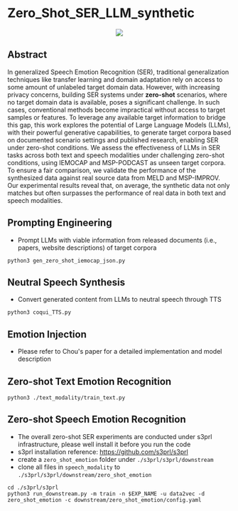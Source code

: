# Zero_Shot_SER_LLM_synthetic

<p align="center">
  <img src=https://github.com/user-attachments/assets/f2603652-d4b1-4466-82b1-cfbc203b2cae />
<p>

## Abstract

In generalized Speech Emotion Recognition (SER), traditional generalization techniques like transfer learning and domain adaptation rely on access to some amount of unlabeled target domain data. However, with increasing privacy concerns, building SER systems under **zero-shot** scenarios, where no target domain data is available, poses a significant challenge. In such cases, conventional methods become impractical without access to target samples or features. To leverage any available target information to bridge this gap, this work explores the potential of Large Language Models (LLMs), with their powerful generative capabilities, to generate target corpora based on documented scenario settings and published research, enabling SER under zero-shot conditions.
We assess the effectiveness of LLMs in SER tasks across both text and speech modalities under challenging zero-shot conditions, using IEMOCAP and MSP-PODCAST as unseen target corpora. To ensure a fair comparison, we validate the performance of the synthesized data against real source data from MELD and MSP-IMPROV. Our experimental results reveal that, on average, the synthetic data not only matches but often surpasses the performance of real data in both text and speech modalities.

## Prompting Engineering

- Prompt LLMs with viable information from released documents (i.e., papers, website descriptions) of target corpora

```
python3 gen_zero_shot_iemocap_json.py
```

## Neutral Speech Synthesis

- Convert generated content from LLMs to neutral speech through TTS

```
python3 coqui_TTS.py
```

## Emotion Injection

- Please refer to Chou's paper for a detailed implementation and model description

## Zero-shot Text Emotion Recognition

```
python3 ./text_modality/train_text.py
```

## Zero-shot Speech Emotion Recognition

- The overall zero-shot SER experiments are conducted under s3prl infrastructure, please well install it before you run the code
- s3prl installation reference: https://github.com/s3prl/s3prl
- create a `zero_shot_emotion` folder under `./s3prl/s3prl/downstream`
- clone all files in `speech_modality` to `./s3prl/s3prl/downstream/zero_shot_emotion`

```
cd ./s3prl/s3prl
python3 run_downstream.py -m train -n $EXP_NAME -u data2vec -d zero_shot_emotion -c downstream/zero_shot_emotion/config.yaml
```

